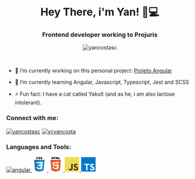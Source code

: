 <h1 align="center">Hey There, i'm Yan! 👻💻</h1>
<h3 align="center">Frontend developer working to Projuris</h3>

<p align="center"><img src="https://github-readme-stats.vercel.app/api/top-langs?username=yancostasc&show_icons=true&locale=en&layout=compact" alt="yancostasc" /></p>

<br>

- 🔭 I’m currently working on this personal project: [Projeto Angular](https://github.com/yancostasc/ProjetoAngular)

- 🌱 I’m currently learning Angular, Javascript, Typescript, Jest and SCSS

- ⚡ Fun fact: I have a cat called Yakult (and as he, i am also lactose intolerant).

<h3 align="left">Connect with me:</h3>
<p align="left">
<a href="https://linkedin.com/in/yancostasc" target="blank"><img align="center" src="https://raw.githubusercontent.com/rahuldkjain/github-profile-readme-generator/master/src/images/icons/Social/linked-in-alt.svg" alt="yancostasc" height="30" width="40" /></a>
<a href="https://instagram.com/ycyancosta" target="blank"><img align="center" src="https://raw.githubusercontent.com/rahuldkjain/github-profile-readme-generator/master/src/images/icons/Social/instagram.svg" alt="ycyancosta" height="30" width="40" /></a>
</p>

<h3 align="left">Languages and Tools:</h3>
<p align="left"> <a href="https://angular.io" target="_blank" rel="noreferrer"> <img src="https://angular.io/assets/images/logos/angular/angular.svg" alt="angular" width="40" height="40"/> </a> <a href="https://www.w3schools.com/css/" target="_blank" rel="noreferrer"> <img src="https://raw.githubusercontent.com/devicons/devicon/master/icons/css3/css3-original-wordmark.svg" alt="css3" width="40" height="40"/> </a> <a href="https://www.w3.org/html/" target="_blank" rel="noreferrer"> <img src="https://raw.githubusercontent.com/devicons/devicon/master/icons/html5/html5-original-wordmark.svg" alt="html5" width="40" height="40"/> </a> <a href="https://developer.mozilla.org/en-US/docs/Web/JavaScript" target="_blank" rel="noreferrer"> <img src="https://raw.githubusercontent.com/devicons/devicon/master/icons/javascript/javascript-original.svg" alt="javascript" width="40" height="40"/> </a> <a href="https://www.typescriptlang.org/" target="_blank" rel="noreferrer"> <img src="https://raw.githubusercontent.com/devicons/devicon/master/icons/typescript/typescript-original.svg" alt="typescript" width="40" height="40"/> </a> </p>
